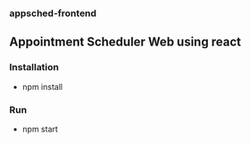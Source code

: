 ### appsched-frontend

## Appointment Scheduler Web using react

### Installation

- npm install

### Run

- npm start

